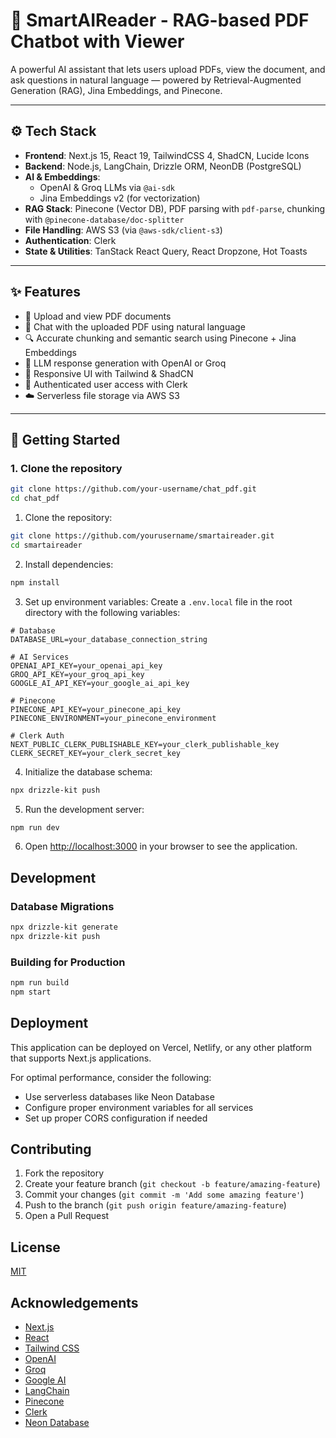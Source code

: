 # 📄 SmartAIReader - RAG-based PDF Chatbot with Viewer

A powerful AI assistant that lets users upload PDFs, view the document, and ask questions in natural language — powered by Retrieval-Augmented Generation (RAG), Jina Embeddings, and Pinecone.

---

## ⚙️ Tech Stack

- **Frontend**: Next.js 15, React 19, TailwindCSS 4, ShadCN, Lucide Icons  
- **Backend**: Node.js, LangChain, Drizzle ORM, NeonDB (PostgreSQL)  
- **AI & Embeddings**:  
  - OpenAI & Groq LLMs via `@ai-sdk`  
  - Jina Embeddings v2 (for vectorization)  
- **RAG Stack**: Pinecone (Vector DB), PDF parsing with `pdf-parse`, chunking with `@pinecone-database/doc-splitter`  
- **File Handling**: AWS S3 (via `@aws-sdk/client-s3`)  
- **Authentication**: Clerk  
- **State & Utilities**: TanStack React Query, React Dropzone, Hot Toasts  

---

## ✨ Features

- 📁 Upload and view PDF documents  
- 🤖 Chat with the uploaded PDF using natural language  
- 🔍 Accurate chunking and semantic search using Pinecone + Jina Embeddings  
- 🧠 LLM response generation with OpenAI or Groq  
- 💬 Responsive UI with Tailwind & ShadCN  
- 🔐 Authenticated user access with Clerk  
- ☁️ Serverless file storage via AWS S3  

---

## 🚀 Getting Started

### 1. Clone the repository

```bash
git clone https://github.com/your-username/chat_pdf.git
cd chat_pdf
```

1. Clone the repository:
```bash
git clone https://github.com/yourusername/smartaireader.git
cd smartaireader
```

2. Install dependencies:
```bash
npm install
```

3. Set up environment variables:
Create a `.env.local` file in the root directory with the following variables:
```
# Database
DATABASE_URL=your_database_connection_string

# AI Services
OPENAI_API_KEY=your_openai_api_key
GROQ_API_KEY=your_groq_api_key
GOOGLE_AI_API_KEY=your_google_ai_api_key

# Pinecone
PINECONE_API_KEY=your_pinecone_api_key
PINECONE_ENVIRONMENT=your_pinecone_environment

# Clerk Auth
NEXT_PUBLIC_CLERK_PUBLISHABLE_KEY=your_clerk_publishable_key
CLERK_SECRET_KEY=your_clerk_secret_key
```

4. Initialize the database schema:
```bash
npx drizzle-kit push
```

5. Run the development server:
```bash
npm run dev
```

6. Open [http://localhost:3000](http://localhost:3000) in your browser to see the application.




## Development

### Database Migrations
```bash
npx drizzle-kit generate
npx drizzle-kit push
```

### Building for Production
```bash
npm run build
npm start
```

## Deployment

This application can be deployed on Vercel, Netlify, or any other platform that supports Next.js applications.

For optimal performance, consider the following:
- Use serverless databases like Neon Database
- Configure proper environment variables for all services
- Set up proper CORS configuration if needed



## Contributing

1. Fork the repository
2. Create your feature branch (`git checkout -b feature/amazing-feature`)
3. Commit your changes (`git commit -m 'Add some amazing feature'`)
4. Push to the branch (`git push origin feature/amazing-feature`)
5. Open a Pull Request

## License

[MIT](LICENSE)

## Acknowledgements

- [Next.js](https://nextjs.org/)
- [React](https://reactjs.org/)
- [Tailwind CSS](https://tailwindcss.com/)
- [OpenAI](https://openai.com/)
- [Groq](https://groq.com/)
- [Google AI](https://ai.google/)
- [LangChain](https://js.langchain.com/)
- [Pinecone](https://www.pinecone.io/)
- [Clerk](https://clerk.com/)
- [Neon Database](https://neon.tech/)
